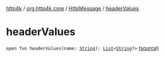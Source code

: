[http4k](../../index.md) / [org.http4k.core](../index.md) / [HttpMessage](index.md) / [headerValues](./header-values.md)

# headerValues

`open fun headerValues(name: `[`String`](https://kotlinlang.org/api/latest/jvm/stdlib/kotlin/-string/index.html)`): `[`List`](https://kotlinlang.org/api/latest/jvm/stdlib/kotlin.collections/-list/index.html)`<`[`String`](https://kotlinlang.org/api/latest/jvm/stdlib/kotlin/-string/index.html)`?>` [(source)](https://github.com/http4k/http4k/blob/master/http4k-core/src/main/kotlin/org/http4k/core/http.kt#L98)